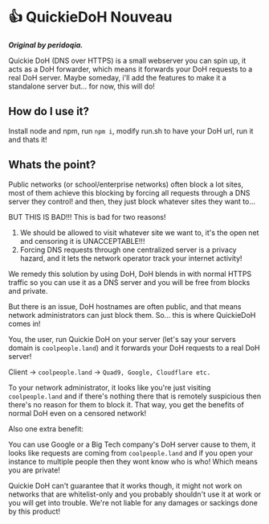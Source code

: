 # 👍 QuickieDoH Nouveau

***Original by peridoqia.***

Quickie DoH (DNS over HTTPS) is a small webserver you can spin up, it acts as a DoH forwarder, which means it forwards your DoH requests to a real DoH server.
Maybe someday, i'll add the features to make it a standalone server but... for now, this will do!

## How do I use it?

Install node and npm, run `npm i`, modify run.sh to have your DoH url, run it and thats it!

## Whats the point?

Public networks (or school/enterprise networks) often block a lot sites, most of them achieve this blocking by forcing all requests through a DNS server they control!
and then, they just block whatever sites they want to...

BUT THIS IS BAD!!!
This is bad for two reasons!

1. We should be allowed to visit whatever site we want to, it's the open net and censoring it is UNACCEPTABLE!!!
2. Forcing DNS requests through one centralized server is a privacy hazard, and it lets the network operator track your internet activity!

We remedy this solution by using DoH, DoH blends in with normal HTTPS traffic so you can use it as a DNS server and you will be free from blocks and private.

But there is an issue, DoH hostnames are often public, and that means network administrators can just block them. So... this is where QuickieDoH comes in!

You, the user, run Quickie DoH on your server (let's say your servers domain is `coolpeople.land`) and it forwards your DoH requests to a real DoH server!

Client -> `coolpeople.land` -> `Quad9, Google, Cloudflare etc.`

To your network administrator, it looks like you're just visiting `coolpeople.land` and if there's nothing there that is remotely suspicious then there's no reason for them to block it. That way, you get the benefits of normal DoH even on a censored network!

Also one extra benefit:

You can use Google or a Big Tech company's DoH server cause to them, it looks like requests are coming from `coolpeople.land` and if you open your instance to multiple people then they wont know who is who! Which means you are private!

Quickie DoH can't guarantee that it works though, it might not work on networks that are whitelist-only and you probably shouldn't use it at work or you will get into trouble.
We're not liable for any damages or sackings done by this product!
